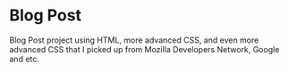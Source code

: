 # Blog Post 

Blog Post project using HTML, more advanced CSS, and even more advanced CSS that I picked up from Mozilla Developers Network, Google and etc.
